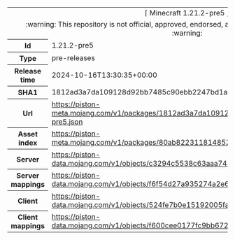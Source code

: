 <html><table>
<tr><td colspan="2" align="center"><img width="0" height="0"><br/>⌈ Minecraft 1.21.2-pre5 ⌋<br/><img width="0" height="0"></td></tr>
<tr><td colspan="2" align="center"><img width="0" height="0"><br/>
:warning: This repository is not official, approved, endorsed, associated or connected with Mojang :warning:
<br/><img width="0" height="0"></td></tr>
<tr><th>Id</th><td>1.21.2-pre5</td></tr>
<tr><th>Type</th><td>pre-releases</td></tr>
<tr><th>Release time</th><td>2024-10-16T13:30:35+00:00</td></tr>
<tr><th>SHA1</th><td>1812ad3a7da109128d92bb7485c90ebb2247bd1a</td></tr>
<tr><th>Url</th><td><a href="https://piston-meta.mojang.com/v1/packages/1812ad3a7da109128d92bb7485c90ebb2247bd1a/1.21.2-pre5.json">https://piston-meta.mojang.com/v1/packages/1812ad3a7da109128d92bb7485c90ebb2247bd1a/1.21.2-pre5.json</a></td></tr>
<tr><th>Asset index</th><td><a href="https://piston-meta.mojang.com/v1/packages/80ab8223118148523b970428790d747fa6b1d168/18.json">https://piston-meta.mojang.com/v1/packages/80ab8223118148523b970428790d747fa6b1d168/18.json</a></td></tr>
<tr><th>Server</th><td><a href="https://piston-data.mojang.com/v1/objects/c3294c5538c63aaa744313c8b98276bb26490a85/server.jar">https://piston-data.mojang.com/v1/objects/c3294c5538c63aaa744313c8b98276bb26490a85/server.jar</a></td></tr>
<tr><th>Server mappings</th><td><a href="https://piston-data.mojang.com/v1/objects/f6f54d27a935274a2e61139cb5f894339dd6f489/server.txt">https://piston-data.mojang.com/v1/objects/f6f54d27a935274a2e61139cb5f894339dd6f489/server.txt</a></td></tr>
<tr><th>Client</th><td><a href="https://piston-data.mojang.com/v1/objects/524fe7b0e15192005fa58eb703319e0dab14355e/client.jar">https://piston-data.mojang.com/v1/objects/524fe7b0e15192005fa58eb703319e0dab14355e/client.jar</a></td></tr>
<tr><th>Client mappings</th><td><a href="https://piston-data.mojang.com/v1/objects/f600cee0177fc9bb6723dd29477153f83261299c/client.txt">https://piston-data.mojang.com/v1/objects/f600cee0177fc9bb6723dd29477153f83261299c/client.txt</a></td></tr>
</table></html>